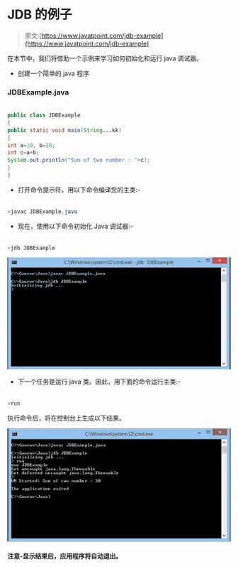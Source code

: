 # JDB 的例子

> 原文:[https://www.javatpoint.com/jdb-example](https://www.javatpoint.com/jdb-example)

在本节中，我们将借助一个示例来学习如何初始化和运行 java 调试器。

*   创建一个简单的 java 程序

### JDBExample.java

```java

public class JDBExample
{
public static void main(String...kk)
{
int a=10, b=20;
int c=a+b;
System.out.println("Sum of two number : "+c);
}
}

```

*   打开命令提示符，用以下命令编译您的主类:-

```java

>javac JDBExample.java

```

*   现在，使用以下命令初始化 Java 调试器:-

```java

>jdb JDBExample

```

![JDB Example](img/2b68747844fe359b7510c1871a7ce970.png)

*   下一个任务是运行 java 类。因此，用下面的命令运行主类:-

```java

>run

```

执行命令后，将在控制台上生成以下结果。

![JDB Example run](img/27cb891598bb4708c4bb34bef9421e4c.png)

#### 注意-显示结果后，应用程序将自动退出。
